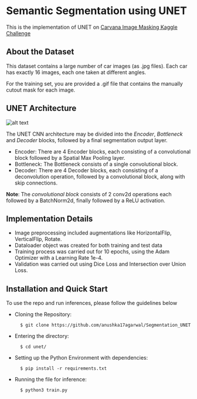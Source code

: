 # Semantic Segmentation using UNET
This is the implementation of UNET on <a href= "https://www.kaggle.com/c/carvana-image-masking-challenge" > Carvana Image Masking Kaggle Challenge  </a>

## About the Dataset
This dataset contains a large number of car images (as .jpg files). Each car has exactly 16 images, each one taken at different angles.

For the training set, you are provided a .gif file that contains the manually cutout mask for each image. 


## UNET Architecture
![alt text](https://github.com/[username]/[reponame]/blob/[branch]/image.jpg?raw=true)


The UNET CNN architecture may be divided into the *Encoder*, *Bottleneck* and *Decoder* blocks, followed by a final segmentation output layer. 

- Encoder: There are 4 Encoder blocks, each consisting of a convolutional block followed by a Spatial Max Pooling layer. 
- Bottleneck: The Bottleneck consists of a single convolutional block.
- Decoder: There are 4 Decoder blocks, each consisting of a deconvolution operation, followed by a convolutional block, along with skip connections.

**Note**: The *convolutional block* consists of 2 conv2d operations each followed by a BatchNorm2d, finally followed by a ReLU activation.


## Implementation Details
- Image preprocessing included augmentations like HorizontalFlip, VerticalFlip, Rotate.
- Dataloader object was created for both training and test data
- Training process was carried out for 10 epochs, using the Adam Optimizer with a Learning Rate 1e-4.
- Validation was carried out using Dice Loss and Intersection over Union Loss.


## Installation and Quick Start
To use the repo and run inferences, please follow the guidelines below

- Cloning the Repository: 

        $ git clone https://github.com/anushka17agarwal/Segmentation_UNET
        
- Entering the directory: 

        $ cd unet/
        
- Setting up the Python Environment with dependencies:

        $ pip install -r requirements.txt

- Running the file for inference:

        $ python3 train.py